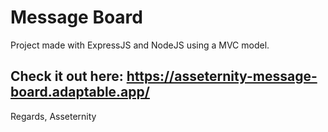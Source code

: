 # Message Board

Project made with ExpressJS and NodeJS using a MVC model.

## Check it out here: https://asseternity-message-board.adaptable.app/

Regards,
Asseternity
